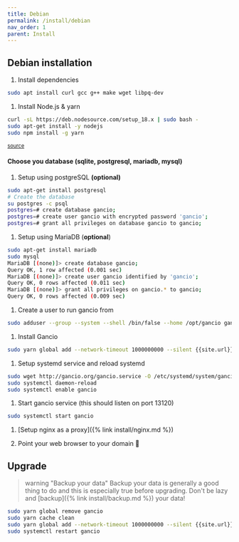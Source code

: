 ```yaml
---
title: Debian
permalink: /install/debian
nav_order: 1
parent: Install
---
```


## Debian installation

1. Install dependencies
```bash
sudo apt install curl gcc g++ make wget libpq-dev
```


1. Install Node.js & yarn
```bash
curl -sL https://deb.nodesource.com/setup_18.x | sudo bash -
sudo apt-get install -y nodejs
sudo npm install -g yarn
```
<small>[source](https://github.com/nodesource/distributions/blob/master/README.md)</small>

#### Choose you database (sqlite, postgresql, mariadb, mysql)
1. Setup using postgreSQL __(optional)__
```bash
sudo apt-get install postgresql
# Create the database
su postgres -c psql
postgres=# create database gancio;
postgres=# create user gancio with encrypted password 'gancio';
postgres=# grant all privileges on database gancio to gancio;
```

1. Setup using MariaDB (__optional__)
```bash
sudo apt-get install mariadb
sudo mysql
MariaDB [(none)]> create database gancio;
Query OK, 1 row affected (0.001 sec)
MariaDB [(none)]> create user gancio identified by 'gancio';
Query OK, 0 rows affected (0.011 sec)
MariaDB [(none)]> grant all privileges on gancio.* to gancio;
Query OK, 0 rows affected (0.009 sec)
```

1. Create a user to run gancio from
```bash
sudo adduser --group --system --shell /bin/false --home /opt/gancio gancio
```
1. Install Gancio
```bash
sudo yarn global add --network-timeout 1000000000 --silent {{site.url}}/latest.tgz
```

1. Setup systemd service and reload systemd
```bash
sudo wget http://gancio.org/gancio.service -O /etc/systemd/system/gancio.service
sudo systemctl daemon-reload
sudo systemctl enable gancio
```

1. Start gancio service (this should listen on port 13120)
```bash
sudo systemctl start gancio
```

1. [Setup nginx as a proxy]({% link install/nginx.md %})

1. Point your web browser to your domain :tada:

## Upgrade

> warning "Backup your data"
> Backup your data is generally a good thing to do and this is especially true before upgrading.
> Don't be lazy and [backup]({% link install/backup.md %}) your data!

```bash
sudo yarn global remove gancio
sudo yarn cache clean
sudo yarn global add --network-timeout 1000000000 --silent {{site.url}}/latest.tgz
sudo systemctl restart gancio
```
